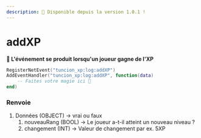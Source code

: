 ```yaml
---
description: 🔧 Disponible depuis la version 1.0.1 !
---
```


# addXP

**📢 L'événement se produit lorsqu'un joueur gagne de l'XP**

```lua
RegisterNetEvent("tuncion_xp:log:addXP")
AddEventHandler("tuncion_xp:log:addXP", function(data)
    -- Faites votre magie ici 💫
end)
```

### Renvoie

1. Données <span className="color-blue">(OBJECT)</span> <span className="color-orange">-> vrai ou faux</span>
   1. nouveauRang <span className="color-blue">(BOOL)</span> <span className="color-orange">-> Le joueur a-t-il atteint un nouveau niveau ?</span>
   2. changement <span className="color-blue">(INT)</span> <span className="color-orange">-> Valeur de changement par ex. 5XP</span>